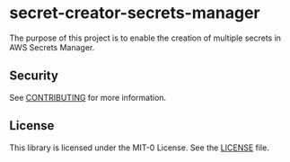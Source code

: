 # secret-creator-secrets-manager
The purpose of this project is to enable the creation of multiple secrets in AWS Secrets Manager.

## Security

See [CONTRIBUTING](CONTRIBUTING.md#security-issue-notifications) for more information.

## License

This library is licensed under the MIT-0 License. See the [LICENSE](/LICENSE) file.

